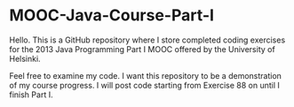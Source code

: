 # MOOC-Java-Course-Part-I

Hello. This is a GitHub repository where I store completed coding exercises for the 2013 Java Programming Part I MOOC offered by the University of Helsinki. 

Feel free to examine my code. I want this repository to be a demonstration of my course progress.
I will post code starting from Exercise 88 on until I finish Part I.
